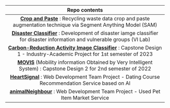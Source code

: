 <div align=center>

| Repo contents |
|:---:|
|**[Crop and Paste](https://github.com/knu-on-plus/Crop-Pasting)** : Recycling waste data crop and paste augmentation technique via Segment Anything Model (SAM)|
|**[Disaster Classifier](https://github.com/knu-on-plus/Crop-Pasting)** : Development of  disaster iamge classifier for disaster information and vulnerable groups (VI Lab)|
|**[Carbon-Reduction Activity Image Classifier](https://github.com/hojunking/Carbon-Reduction-Classifier)** : Capstone Design 1 - Industry-Academic Project for 1st semester of 2023|
|**[MOVIS](https://github.com/hojunking/MOVIS)** (Mobility information Obtained by Very Intelligent System) : Capstone Design 2 for 2nd semester of 2022|
|**[HeartSignal](https://github.com/hojunking/HeartSignal)** : Web Development Team Project - Dating Course Recommendation Service based on AI|
|**[animalNeighbour](https://github.com/hojunking/animalNeighbour)** : Web Development Team Project - Used Pet Item Market Service|


</div>